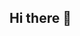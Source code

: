 ## Hi there 👋

<!--
**alifyafatimah4/alifyafatimah4** is a ✨ _special_ ✨ repository because its `README.md` (this file) appears on your GitHub profile.

Here are some ideas to get you started:

- 🔭 I’m currently studying on UGM
- 🤔 I’m looking for help with MATLAB and PYTHON
